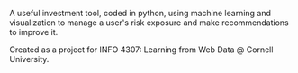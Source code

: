 A useful investment tool, coded in python, using machine learning and visualization to manage a user's risk exposure and make recommendations to improve it.

Created as a project for INFO 4307: Learning from Web Data @ Cornell University.